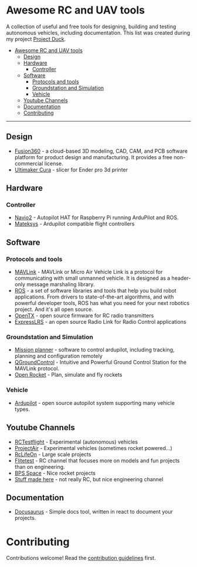 # Awesome RC and UAV tools 

A collection of useful and free tools for designing, building and testing autonomous vehicles, including documentation. 
This list was created during my project [Project Duck](https://project-duck.com/). 

* [Awesome RC and UAV tools](#Awesome-RC-and-UAV-tools)
  * [Design](#design)
  * [Hardware](#hardware)
    * [Controller](#controller)
  * [Software](#control)
    * [Protocols and tools](#Protocols-and-tools)
    * [Groundstation and Simulation](#Groundstation-and-Simulation)
    * [Vehicle](#Vehicle)
  * [Youtube Channels](#youtube-channels)
  * [Documentation](#documentation)
  * [Contributing](#contributing)
 

----

## Design 

* [Fusion360](https://www.autodesk.de/products/fusion-360/overview?term=1-YEAR&tab=subscription) - a cloud-based 3D modeling, CAD, CAM, and PCB software platform for product design and manufacturing. It provides a free non-commercial license.
* [Ultimaker Cura](https://ultimaker.com/de/software/ultimaker-cura) - slicer for Ender pro 3d printer

## Hardware 

### Controller
* [Navio2](https://navio2.emlid.com/) - Autopilot HAT for Raspberry Pi running ArduPilot and ROS.
* [Mateksys](http://www.mateksys.com/?page_id=7637) - Ardupilot compatible flight controllers

## Software 

### Protocols and tools 
* [MAVLink](https://en.wikipedia.org/wiki/MAVLink) - MAVLink or Micro Air Vehicle Link is a protocol for communicating with small unmanned vehicle. It is designed as a header-only message marshaling library. 
* [ROS](https://www.ros.org/) -  a set of software libraries and tools that help you build robot applications. From drivers to state-of-the-art algorithms, and with powerful developer tools, ROS has what you need for your next robotics project. And it's all open source.
* [OpenTX](https://www.open-tx.org/) - open source firmware for RC radio transmitters
* [ExpressLRS](https://github.com/ExpressLRS/ExpressLRS) - an open source Radio Link for Radio Control applications

### Groundstation and Simulation

* [Mission planner](https://ardupilot.org/planner/) - software to control ardupilot, including tracking, planning and configuration remotely 
* [QGroundControl](http://qgroundcontrol.com/) - Intuitive and Powerful Ground Control Station for the MAVLink protocol.
* [Open Rocket](https://openrocket.info/) - Plan, simulate and fly rockets

### Vehicle 
* [Ardupilot](https://ardupilot.org/) - open source autopilot system supporting many vehicle types.

## Youtube Channels

* [RCTestflight](https://www.youtube.com/c/rctestflight) - Experimental (autonomous) vehicles
* [ProjectAir](https://www.youtube.com/c/ProjectAirAviation) - Experimental vehicles (sometimes rocket powered...)
* [RcLifeOn](https://www.youtube.com/c/RcLifeOn) - Large scale projects 
* [Flitetest](https://www.youtube.com/c/FlitetestHQ) - RC channel that focuses more on models and fun projects than on engineering.
* [BPS Space](https://www.youtube.com/c/BPSspace) - Nice rocket projects
* [Stuff made here](https://www.youtube.com/c/StuffMadeHere) - not really RC, but nice engineering channel
## Documentation

* [Docusaurus](https://docusaurus.io/) - Simple docs tool, written in react to document your projects.


# Contributing

Contributions welcome! Read the [contribution guidelines](CONTRIBUTING.md) first.
